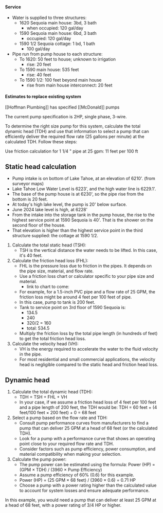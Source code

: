 #### Service
- Water is supplied to three structures:
	- 1620 Sequoia main house: 3bd, 3 bath
		- when occupied: 120 gal/day
	- 1590 Sequoia main house:  6bd, 3 bath
		- occupied: 120 gal/day
	- 1590 1/2 Sequoia cottage: 1 bd, 1 bath
		- 100 gal/day
- Pipe run from pump house to each structure:
	- To 1620: 50 feet to house; unknown to irrigation
		- rise: 20 feet
	- To 1590 main house: 535 feet
		- rise: 40 feet
	- To 1590 1/2: 100 feet beyond main house
		- rise from main house interconnect: 20 feet

#### Estimates to replace existing system

[[Hoffman Plumbing]] has specified [[McDonald]] pumps

The current pump specification is 2HP, single phase, 3-wire. 

To determine the right size pump for this system, calculate the total dynamic head (TDH) and use that information to select a pump that can efficiently deliver the required flow rate (25 gallons per minute) at the calculated TDH. Follow these steps:

Use friction calculation for 1 1/4 " pipe at 25 gpm: 11 feet per 100 ft



## Static head calculation

- Pump intake is on bottom of Lake Tahoe, at an elevation of 6210'. (from surveyor maps)
- Lake Tahoe Low Water Level is 6223', and the high water line is 6229.1'. 
- The base of the pump house is at 6230', so the pipe rise from the bottom is 20 feet. 
- At today's high lake level, the pump is 20' below surface.
- June 2024 lake level is high, at 6228'
- From the intake into the storage tank in the pump house, the rise to the highest service point at 1590 Sequoia is 40'.  That is the shower on the second floor of the house.
- That elevation is higher than the highest service point in the third structure supplied: the cottage at 1590 1/2.

1. Calculate the total static head (TSH):
    - TSH is the vertical distance the water needs to be lifted. In this case, it's 40 feet.
2. Calculate the friction head loss (FHL):
    - FHL is the pressure loss due to friction in the pipes. It depends on the pipe size, material, and flow rate.
    - Use a friction loss chart or calculator specific to your pipe size and material.
	    - link to chart to come:
    - For example, for a 1.5-inch PVC pipe and a flow rate of 25 GPM, the friction loss might be around 4 feet per 100 feet of pipe.
    - In this case, pump to tank is 200 feet.
    - Tank to service point on 3rd floor of 1590 Sequoia is:
	    - 134.5
	    - 240
	    - 320/2 = 160
	    - total: 534.5
    - Multiply the friction loss by the total pipe length (in hundreds of feet) to get the total friction head loss.
3. Calculate the velocity head (VH):
    - VH is the energy required to accelerate the water to the fluid velocity in the pipe.
    - For most residential and small commercial applications, the velocity head is negligible compared to the static head and friction head loss.
## Dynamic head

1. Calculate the total dynamic head (TDH):
    - TDH = TSH + FHL + VH
    - In your case, if we assume a friction head loss of 4 feet per 100 feet and a pipe length of 200 feet, the TDH would be: TDH = 60 feet + (4 feet/100 feet × 200 feet) + 0 = 68 feet
2. Select a pump based on the flow rate and TDH:
    - Consult pump performance curves from manufacturers to find a pump that can deliver 25 GPM at a head of 68 feet (or the calculated TDH).
    - Look for a pump with a performance curve that shows an operating point close to your required flow rate and TDH.
    - Consider factors such as pump efficiency, power consumption, and material compatibility when making your selection.
3. Calculate the pump power:
    - The pump power can be estimated using the formula: Power (HP) = (GPM × TDH) / (3960 × Pump Efficiency)
    - Assume a pump efficiency of 60% (0.6) for this example.
    - Power (HP) = (25 GPM × 68 feet) / (3960 × 0.6) = 0.71 HP
    - Choose a pump with a power rating higher than the calculated value to account for system losses and ensure adequate performance.

In this example, you would need a pump that can deliver at least 25 GPM at a head of 68 feet, with a power rating of 3/4 HP or higher.
